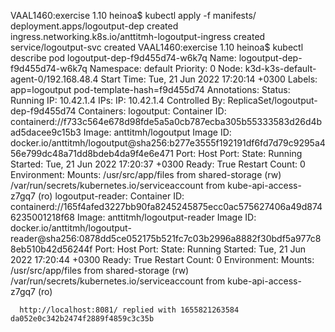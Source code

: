 VAAL1460:exercise 1.10 heinoa$ kubectl apply -f manifests/
deployment.apps/logoutput-dep created
ingress.networking.k8s.io/anttitmh-logoutput-ingress created
service/logoutput-svc created
VAAL1460:exercise 1.10 heinoa$ kubectl describe pod logoutput-dep-f9d455d74-w6k7q 
Name:         logoutput-dep-f9d455d74-w6k7q
Namespace:    default
Priority:     0
Node:         k3d-k3s-default-agent-0/192.168.48.4
Start Time:   Tue, 21 Jun 2022 17:20:14 +0300
Labels:       app=logoutput
              pod-template-hash=f9d455d74
Annotations:  <none>
Status:       Running
IP:           10.42.1.4
IPs:
  IP:           10.42.1.4
Controlled By:  ReplicaSet/logoutput-dep-f9d455d74
Containers:
  logoutput:
    Container ID:   containerd://f733c564e678d98fde5a5a0cb787ecba305b55333583d26d4bad5dacee9c15b3
    Image:          anttitmh/logoutput
    Image ID:       docker.io/anttitmh/logoutput@sha256:b277e3555f192191df6fd7d79c9295a456e799dc48a71dd8bdeb4da9f4e6e471
    Port:           <none>
    Host Port:      <none>
    State:          Running
      Started:      Tue, 21 Jun 2022 17:20:37 +0300
    Ready:          True
    Restart Count:  0
    Environment:    <none>
    Mounts:
      /usr/src/app/files from shared-storage (rw)
      /var/run/secrets/kubernetes.io/serviceaccount from kube-api-access-z7gq7 (ro)
  logoutput-reader:
    Container ID:   containerd://165f4afed3227bb90fa8245245875ecc0ac575627406a49d8746235001218f68
    Image:          anttitmh/logoutput-reader
    Image ID:       docker.io/anttitmh/logoutput-reader@sha256:0878dd5ce052175b521fc7c03b2996a8882f30bdf5a977c88eb510b42d56244f
    Port:           <none>
    Host Port:      <none>
    State:          Running
      Started:      Tue, 21 Jun 2022 17:20:44 +0300
    Ready:          True
    Restart Count:  0
    Environment:    <none>
    Mounts:
      /usr/src/app/files from shared-storage (rw)
      /var/run/secrets/kubernetes.io/serviceaccount from kube-api-access-z7gq7 (ro)

      http://localhost:8081/ replied with 1655821263584 da052e0c342b2474f2889f4859c3c35b